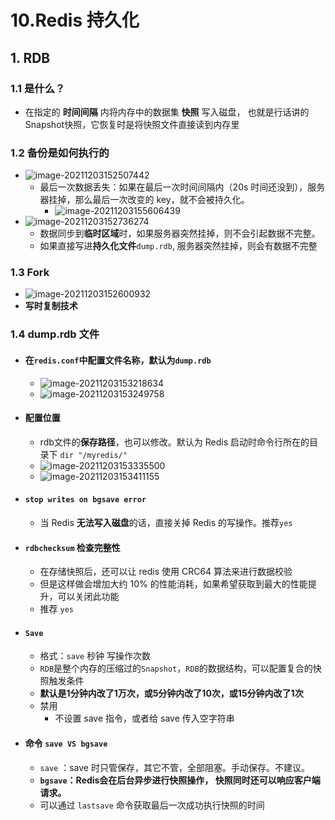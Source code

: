 # 10.Redis 持久化

## 1. RDB

### 1.1 是什么？

- 在指定的 **时间间隔** 内将内存中的数据集 **快照** 写入磁盘， 也就是行话讲的Snapshot快照，它恢复时是将快照文件直接读到内存里

### 1.2 备份是如何执行的

- ![image-20211203152507442](https://raw.githubusercontent.com/TWDH/Leetcode-From-Zero/pictures/img/image-20211203152507442.png)
  - 最后一次数据丢失：如果在最后一次时间间隔内（20s 时间还没到），服务器挂掉，那么最后一次改变的 key，就不会被持久化。
    - ![image-20211203155606439](https://raw.githubusercontent.com/TWDH/Leetcode-From-Zero/pictures/img/image-20211203155606439.png)
- ![image-20211203152736274](https://raw.githubusercontent.com/TWDH/Leetcode-From-Zero/pictures/img/image-20211203152736274.png)
  - 数据同步到**临时区域**时，如果服务器突然挂掉，则不会引起数据不完整。
  - 如果直接写进**持久化文件**`dump.rdb`, 服务器突然挂掉，则会有数据不完整

### 1.3 Fork

- ![image-20211203152600932](https://raw.githubusercontent.com/TWDH/Leetcode-From-Zero/pictures/img/image-20211203152600932.png)
- **写时复制技术**

### 1.4 dump.rdb 文件

- #### 在`redis.conf`中配置**文件名称**，默认为`dump.rdb`

  - ![image-20211203153218634](https://raw.githubusercontent.com/TWDH/Leetcode-From-Zero/pictures/img/image-20211203153218634.png)
  - ![image-20211203153249758](https://raw.githubusercontent.com/TWDH/Leetcode-From-Zero/pictures/img/image-20211203153249758.png)

- #### 配置位置

  - rdb文件的**保存路径**，也可以修改。默认为 Redis 启动时命令行所在的目录下 `dir "/myredis/"`
  - ![image-20211203153335500](https://raw.githubusercontent.com/TWDH/Leetcode-From-Zero/pictures/img/image-20211203153335500.png)
  - ![image-20211203153411155](https://raw.githubusercontent.com/TWDH/Leetcode-From-Zero/pictures/img/image-20211203153411155.png)

- #### `stop writes on bgsave error`

  - 当 Redis **无法写入磁盘**的话，直接关掉 Redis 的写操作。推荐`yes`

- #### `rdbchecksum` 检查完整性

  - 在存储快照后，还可以让 redis 使用 CRC64 算法来进行数据校验
  - 但是这样做会增加大约 10% 的性能消耗，如果希望获取到最大的性能提升，可以关闭此功能
  - 推荐 `yes`

- #### `Save`

  - 格式：`save` 秒钟 写操作次数
  - `RDB`是整个内存的压缩过的`Snapshot`，`RDB`的数据结构，可以配置复合的快照触发条件
  - **默认是1分钟内改了1万次，或5分钟内改了10次，或15分钟内改了1次**
  - 禁用
    - 不设置 save 指令，或者给 save 传入空字符串

- #### 命令 `save VS bgsave`

  - `save` ：save 时只管保存，其它不管，全部阻塞。手动保存。不建议。
  - **`bgsave`：Redis会在后台异步进行快照操作， 快照同时还可以响应客户端请求。**
  - 可以通过 `lastsave` 命令获取最后一次成功执行快照的时间















































































